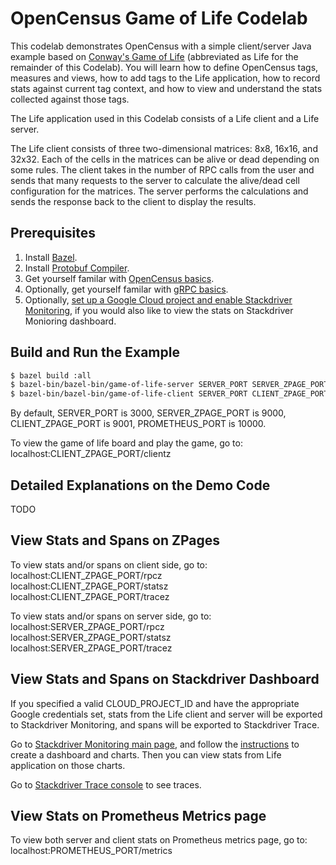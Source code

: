 # OpenCensus Game of Life Codelab

This codelab demonstrates OpenCensus with a simple client/server Java example based on
[Conway's Game of Life](https://en.wikipedia.org/wiki/Conway%27s_Game_of_Life)
(abbreviated as Life for the remainder of this Codelab). You will learn how to define OpenCensus
tags, measures and views, how to add tags to the Life application, how to record stats against
current tag context, and how to view and understand the stats collected against those tags.

The Life application used in this Codelab consists of a Life client and a Life server.

The Life client consists of three two-dimensional matrices: 8x8, 16x16, and 32x32.
Each of the cells in the matrices can be alive or dead depending on some rules.
The client takes in the number of RPC calls from the user and sends that many requests to the server
to calculate the alive/dead cell configuration for the matrices. The server performs the
calculations and sends the response back to the client to display the
results.

## Prerequisites

1. Install [Bazel](https://docs.bazel.build/versions/master/install.html).
2. Install [Protobuf Compiler](https://github.com/google/protobuf#protocol-compiler-installation).
3. Get yourself familar with [OpenCensus basics](https://opencensus.io/).
4. Optionally, get yourself familar with [gRPC basics](https://grpc.io/docs/tutorials/basic/java.html).
5. Optionally, [set up a Google Cloud project and enable Stackdriver Monitoring](https://github.com/census-instrumentation/opencensus-java/tree/master/exporters/stats/stackdriver#prerequisites),
 if you would also like to view the stats on Stackdriver Monioring dashboard.

## Build and Run the Example

```bash
$ bazel build :all
$ bazel-bin/bazel-bin/game-of-life-server SERVER_PORT SERVER_ZPAGE_PORT CLOUD_PROJECT_ID PROMETHEUS_PORT
$ bazel-bin/bazel-bin/game-of-life-client SERVER_PORT CLIENT_ZPAGE_PORT CLOUD_PROJECT_ID
```
By default, SERVER_PORT is 3000, SERVER_ZPAGE_PORT is 9000, CLIENT_ZPAGE_PORT is 9001,
PROMETHEUS_PORT is 10000.

To view the game of life board and play the game, go to:  
localhost:CLIENT_ZPAGE_PORT/clientz

## Detailed Explanations on the Demo Code

TODO

## View Stats and Spans on ZPages

To view stats and/or spans on client side, go to:  
localhost:CLIENT_ZPAGE_PORT/rpcz  
localhost:CLIENT_ZPAGE_PORT/statsz  
localhost:CLIENT_ZPAGE_PORT/tracez

To view stats and/or spans on server side, go to:  
localhost:SERVER_ZPAGE_PORT/rpcz  
localhost:SERVER_ZPAGE_PORT/statsz  
localhost:SERVER_ZPAGE_PORT/tracez

## View Stats and Spans on Stackdriver Dashboard

If you specified a valid CLOUD_PROJECT_ID and have the appropriate Google credentials set, stats
from the Life client and server will be exported to Stackdriver Monitoring, and spans will be
exported to Stackdriver Trace.

Go to [Stackdriver Monitoring main page](https://app.google.stackdriver.com/), and follow the
[instructions](https://cloud.google.com/monitoring/charts/) to create a dashboard and charts. Then
you can view stats from Life application on those charts.

Go to [Stackdriver Trace console](https://console.cloud.google.com/traces/traces) to see traces.

## View Stats on Prometheus Metrics page

To view both server and client stats on Prometheus metrics page, go to:  
localhost:PROMETHEUS_PORT/metrics
